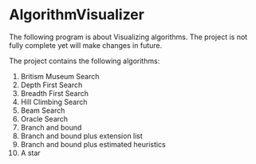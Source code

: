 # AlgorithmVisualizer
The following program is about Visualizing algorithms. The project is not fully complete yet will make changes in future. 

The project contains the following algorithms:
  1.  Britism Museum Search
  2.  Depth First Search
  3.  Breadth First Search
  4.  Hill Climbing Search
  5.  Beam Search
  6.  Oracle Search
  7.  Branch and bound
  8.  Branch and bound plus extension list
  9.  Branch and bound plus estimated heuristics
  10. A star
